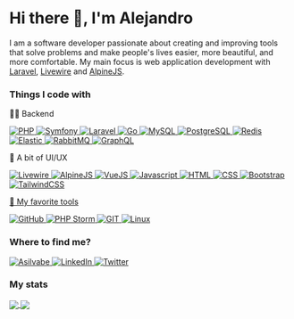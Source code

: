 # Hi there 👋, I'm Alejandro

I am a software developer passionate about creating and improving tools that solve problems and make people's lives easier, more beautiful, and more comfortable. My main focus is web application development with [Laravel](https://laravel.com/), [Livewire](https://laravel-livewire.com/) and [AlpineJS](https://alpinejs.dev/).

### Things I code with
<p>🧙‍♂️ Backend</p>
<p>
  <a href="https://www.php.net/" target="_blank">
    <img alt="PHP" src="https://img.shields.io/badge/-PHP-4f5b93?style=flat-square&logo=php&logoColor=white" />
  </a>
  <a href="https://symfony.com/" target="_blank">
    <img alt="Symfony" src="https://img.shields.io/badge/-Symfony-000000?style=flat-square&logo=symfony&logoColor=white" />
  </a>
  <a href="https://www.laravel.com/" target="_blank">
    <img alt="Laravel" src="https://img.shields.io/badge/-Laravel-F52C21?style=flat-square&logo=laravel&logoColor=white" />
  </a>
  <a href="https://go.dev/" target="_blank">
    <img alt="Go" src="https://img.shields.io/badge/-GO-00add8?style=flat-square&logo=go&logoColor=white" />
  </a>
  <a href="https://www.mysql.com/" target="_blank">
    <img alt="MySQL" src="https://img.shields.io/badge/-MySQL-00758f?style=flat-square&logo=mysql&logoColor=white" />
  </a>
  <a href="https://www.postgresql.org/" target="_blank">
    <img alt="PostgreSQL" src="https://img.shields.io/badge/PostgreSQL-316192?style=flat-square&logo=postgresql&logoColor=white" />
  </a>
  <a href="https://redis.io/" target="_blank">
    <img alt="Redis" src="https://img.shields.io/badge/-Redis-A41E11?style=flat-square&logo=redis&logoColor=white" />
  </a>
  <a href="https://www.elastic.co/" target="_blank">
    <img alt="Elastic" src="https://img.shields.io/badge/Elastic_Search-005571?style=flat-square&logo=elasticsearch&logoColor=white" />
  </a>
  <a href="https://www.rabbitmq.com/" target="_blank">
    <img alt="RabbitMQ" src="https://img.shields.io/badge/-RabbitMQ-FFFFFF?style=flat-square&logo=rabbitmq&logoColor=orange" />
  </a>
  <a href="https://graphql.org/" target="_blank">
    <img alt="GraphQL" src="https://img.shields.io/badge/-GraphQL-E10098?style=flat-square&logo=graphql&logoColor=white" />
  </a>
</p>
<p>💅 A bit of UI/UX</p>
<p>
  <a href="https://laravel-livewire.com/" target="_blank">
    <img alt="Livewire" src="https://img.shields.io/badge/-Livewire-ffffff?style=flat-square&logo=livewire&logoColor=F670AA" />
  </a>
  <a href="https://alpinejs.dev/" target="_blank">
    <img alt="AlpineJS" src="https://img.shields.io/badge/-AlpineJS-8BC0D0?style=flat-square&logo=alpine.js&logoColor=black" />
  </a>
  <a href="https://vuejs.org/" target="_blank">
    <img alt="VueJS" src="https://img.shields.io/badge/Vue.js-35495E?style=flat-square&logo=vue.js&logoColor=4FC08D" />
  </a>
  <a href="https://developer.mozilla.org/en-US/docs/Web/JavaScript" target="_blank">
    <img alt="Javascript" src="https://img.shields.io/badge/JavaScript-323330?style=flat-square&logo=javascript&logoColor=F7DF1E" />
  </a>
  <a href="https://developer.mozilla.org/en-US/docs/Web/HTML" target="_blank">
    <img alt="HTML" src="https://img.shields.io/badge/-HTML5-e34f26?style=flat-square&logo=html5&logoColor=white" />
  </a>
  <a href="https://www.w3.org/Style/CSS/Overview.en.html" target="_blank">
    <img alt="CSS" src="https://img.shields.io/badge/-CSS3-002561?style=flat-square&logo=css3&logoColor=white" />
  </a>
  <a href="https://getbootstrap.com/" target="_blank">
    <img alt="Bootstrap" src="https://img.shields.io/badge/-Bootstrap-7952B3?style=flat-square&logo=bootstrap&logoColor=white" />
  </a>
  <a href="https://tailwindcss.com/" target="_blank">
    <img alt="TailwindCSS" src="https://img.shields.io/badge/-TailwindCSS-38B2AC?style=flat-square&logo=tailwindcss&logoColor=white" /
  </a>
</p>
<p>🧰 My favorite tools</p>
<p>
  <a href="https://github.com/" target="_blank">
    <img alt="GitHub" src="https://img.shields.io/badge/GitHub-100000?style=flat-square&logo=github&logoColor=white" />
  </a>
  <a href="https://www.jetbrains.com/phpstorm/" target="_blank">
    <img alt="PHP Storm" src="https://img.shields.io/badge/-PHP_Storm-000000?style=flat-square&logo=phpstorm&logoColor=white" />
  </a>
  <a href="https://git-scm.com/" target="_blank">
    <img alt="GIT" src="https://img.shields.io/badge/-Git-F05032?style=flat-square&logo=git&logoColor=white" />
  </a>
  <a href="https://ubuntu.com/" target="_blank">
    <img alt="Linux" src="https://img.shields.io/badge/Linux-FCC624?style=flat-square&logo=linux&logoColor=black" />
  </a>
</p>

### Where to find me?
<p>
  <a href="https://asilvabe.dev" target="_blank">
    <img alt="Asilvabe" src="https://img.shields.io/badge/Personal_website-155679?&style=flat-square&logo=home-assistant-community-store&logoColor=white" />
  </a>
  <a href="https://www.linkedin.com/in/asilvabe" target="_blank">
    <img alt="LinkedIn" src="https://img.shields.io/badge/linkedin-%230077B5.svg?&style=flat-square&logo=linkedin&logoColor=white" />
  </a>
  <a href="https://twitter.com/asilvabe" target="_blank">
    <img alt="Twitter" src="https://img.shields.io/badge/twitter-%231DA1F2.svg?&style=flat-square&logo=twitter&logoColor=white" />
  </a>
</p>

### My stats
<a href="https://github.com/anuraghazra/github-readme-stats">
  <img align="center"
    src="https://github-readme-stats.vercel.app/api/top-langs/?username=asilvabe&theme=blue-green&count_private=true&hide=html,blade,vue,css,shell&show_icons=true&exclude_repo=asilvabe&langs_count=10"
  />
</a>
<a href="https://github.com/anuraghazra/convoychat">
  <img align="center" src="https://github-readme-stats.vercel.app/api?username=asilvabe&exclude_repo=asilvabe"/>
</a>
